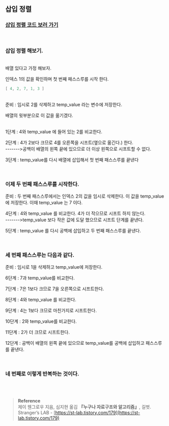 ## 삽입 정렬

### [삽입 정렬 코드 보러 가기](https://github.com/mingseok/TIL/blob/main/code/insertion.java)

<br/>

### 삽입 정렬 해보기.

<br/>
배열 있다고 가정 해보자.  

인덱스 1의 값을 확인하며 첫 번째 패스스루를 시작 한다.

```java
[ 4, 2, 7, 1, 3 ]
```

<br/>준비 : 임시로 2를 삭제하고 temp_value 라는 변수에 저장한다.

배열의 윗부분으로 이 값을 옮기겠다.

<br/>1단계 : 4와 temp_value 에 들어 있는 2를 비교한다.

2단계 : 4가 2보다 크므로 4를 오른쪽을 시프트(옆으로 옮긴다.) 한다. <br/>------->공백이 배열의 왼쪽 끝에 있으므로 더 이상 왼쪽으로 시프트할 수 없다.

3단계 : temp_value를 다시 배열에 삽입해서 첫 번째 패스스루를 끝낸다

<br/>

### 이제 두 번째 패스스루를 시작한다.

준비 : 두 번째 패스스루에서는 인덱스 2의 값을 임시로 삭제한다. 이 값을 temp_value에 저장한다. 이때 temp_value 는 7 이다.

4단계 : 4와 temp_value 를 비교한다. 4가 더 작으므로 시프트 하지 않는다. <br/>------->temp_value 보다 작은 값에 도달 했으므로 시프트 단계를 끝낸다.

5단계 : temp_value 를 다시 공백에 삽입하고 두 번째 패스스루를 끝낸다.

<br/>

### 세 번째 패스스루는 다음과 같다.

준비 : 임시로 1을 삭제하고 temp_value에 저장한다.

6단계 : 7과 temp_value를 비교한다.

7단계 : 7은 1보다 크므로 7을 오른쪽으로 시프트한다.

8단계 : 4와 temp_value 를 비교한다.

9단계 : 4는 1보다 크므로 마친가지로 시프트한다.

10단계 : 2와 temp_value를 비교한다.

11단계 : 2가 더 크므로 시프트한다.

12단계 : 공백이 배열의 왼쪽 끝에 있으므로 temp_value를 공백에 삽입하고 패스스루를 끝낸다.

<br/>

### 네 번째로 이렇게 반복하는 것이다.


<br/><br/>

>**Reference**
<br/>제이 웬그로우 지음, 심지현 옮김 **『**누구나 자료구조와 알고리즘**』**, 길벗. <br/>Stranger’s LAB - [https://st-lab.tistory.com/179](https://st-lab.tistory.com/179)